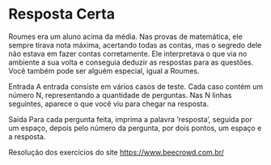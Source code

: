 # Resposta Certa

<p>
  Roumes era um aluno acima da média. Nas provas de matemática, ele sempre tirava nota máxima, acertando todas as contas, mas o segredo dele não estava em fazer contas corretamente. Ele interpretava o que via no ambiente a sua volta e conseguia deduzir as respostas para as questões. Você também pode ser alguém especial, igual a Roumes.

Entrada
A entrada consiste em vários casos de teste. Cada caso contém um número N, representando a quantidade de perguntas. Nas N linhas seguintes, aparece o que você viu para chegar na resposta.

Saída
Para cada pergunta feita, imprima a palavra ‘resposta’, seguida por um espaço, depois pelo número da pergunta, por dois pontos, um espaço e a resposta.
</p>



Resolução dos exercícios do site https://www.beecrowd.com.br/
